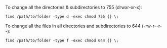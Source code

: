 To change all the directories & subdirectories to 755 (drwxr-xr-x):
```
find /path/to/folder -type d -exec chmod 755 {} \;
```

To change all the files in all directories and subdirectories to 644 (-rw-r--r--):
```
find /path/to/folder -type f -exec chmod 644 {} \;
```
